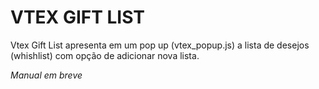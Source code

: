 VTEX GIFT LIST
==============

Vtex Gift List apresenta em um pop up (vtex_popup.js) a lista de desejos (whishlist) com opção de adicionar nova lista.

*Manual em breve*
